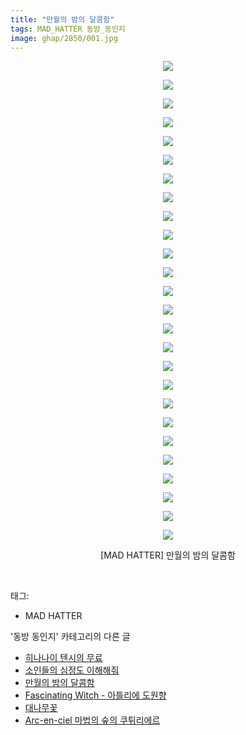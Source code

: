 ```yaml
---
title: "만월의 밤의 달콤함"
tags: MAD_HATTER 동방_동인지
image: ghap/2850/001.jpg
---
```

<div class="article">
<p style="text-align: center; clear: none; float: none;"><img src="{{ site.nasurl }}/ghap/2850/001.jpg"/></p>
<p style="text-align: center; clear: none; float: none;"><img src="{{ site.nasurl }}/ghap/2850/002.jpg"/></p>
<p style="text-align: center; clear: none; float: none;"><img src="{{ site.nasurl }}/ghap/2850/003.jpg"/></p>
<p style="text-align: center; clear: none; float: none;"><img src="{{ site.nasurl }}/ghap/2850/004.jpg"/></p>
<p style="text-align: center; clear: none; float: none;"><img src="{{ site.nasurl }}/ghap/2850/005.jpg"/></p>
<p style="text-align: center; clear: none; float: none;"><img src="{{ site.nasurl }}/ghap/2850/006.jpg"/></p>
<p style="text-align: center; clear: none; float: none;"><img src="{{ site.nasurl }}/ghap/2850/007.jpg"/></p>
<p style="text-align: center; clear: none; float: none;"><img src="{{ site.nasurl }}/ghap/2850/008.jpg"/></p>
<p style="text-align: center; clear: none; float: none;"><img src="{{ site.nasurl }}/ghap/2850/009.jpg"/></p>
<p style="text-align: center; clear: none; float: none;"><img src="{{ site.nasurl }}/ghap/2850/010.jpg"/></p>
<p style="text-align: center; clear: none; float: none;"><img src="{{ site.nasurl }}/ghap/2850/011.jpg"/></p>
<p style="text-align: center; clear: none; float: none;"><img src="{{ site.nasurl }}/ghap/2850/012.jpg"/></p>
<p style="text-align: center; clear: none; float: none;"><img src="{{ site.nasurl }}/ghap/2850/013.jpg"/></p>
<p style="text-align: center; clear: none; float: none;"><img src="{{ site.nasurl }}/ghap/2850/014.jpg"/></p>
<p style="text-align: center; clear: none; float: none;"><img src="{{ site.nasurl }}/ghap/2850/015.jpg"/></p>
<p style="text-align: center; clear: none; float: none;"><img src="{{ site.nasurl }}/ghap/2850/016.jpg"/></p>
<p style="text-align: center; clear: none; float: none;"><img src="{{ site.nasurl }}/ghap/2850/017.jpg"/></p>
<p style="text-align: center; clear: none; float: none;"><img src="{{ site.nasurl }}/ghap/2850/018.jpg"/></p>
<p style="text-align: center; clear: none; float: none;"><img src="{{ site.nasurl }}/ghap/2850/019.jpg"/></p>
<p style="text-align: center; clear: none; float: none;"><img src="{{ site.nasurl }}/ghap/2850/020.jpg"/></p>
<p style="text-align: center; clear: none; float: none;"><img src="{{ site.nasurl }}/ghap/2850/021.jpg"/></p>
<p style="text-align: center; clear: none; float: none;"><img src="{{ site.nasurl }}/ghap/2850/022.jpg"/></p>
<p style="text-align: center; clear: none; float: none;"><img src="{{ site.nasurl }}/ghap/2850/023.jpg"/></p>
<p style="text-align: center; clear: none; float: none;"><img src="{{ site.nasurl }}/ghap/2850/024.jpg"/></p>
<p style="text-align: center; clear: none; float: none;"><img src="{{ site.nasurl }}/ghap/2850/025.jpg"/></p>
<p style="text-align: center; clear: none; float: none;"><img src="{{ site.nasurl }}/ghap/2850/026.jpg"/></p>
<p style="text-align: center; clear: none; float: none;">[MAD HATTER] 만월의 밤의 달콤함</p>
<p><br/></p>
</div><div class="tagTrail">
<p>태그: </p>
<ul>
<li>MAD HATTER</li>
</ul>
</div><div class="another">
<p>'동방 동인지' 카테고리의 다른 글</p>
<ul>
<li><a href="/2016-12-06-ghap_2852">히나나이 텐시의 무료</a></li>
<li><a href="/2016-12-06-ghap_2851">소인들의 심정도 이해해줘</a></li>
<li><a href="/2016-12-06-ghap_2850">만월의 밤의 달콤함</a></li>
<li><a href="/2016-12-06-ghap_2849">Fascinating Witch - 아틀리에 도원향</a></li>
<li><a href="/2016-12-05-ghap_2848">대나무꽃</a></li>
<li><a href="/2016-12-05-ghap_2847">Arc-en-ciel 마법의 숲의 쿠튀리에르</a></li>
</ul>
</div><div class="cb_module cb_fluid">
<div class="cb_wrt cb_profile">
</div><!-- commentList close -->
</div>